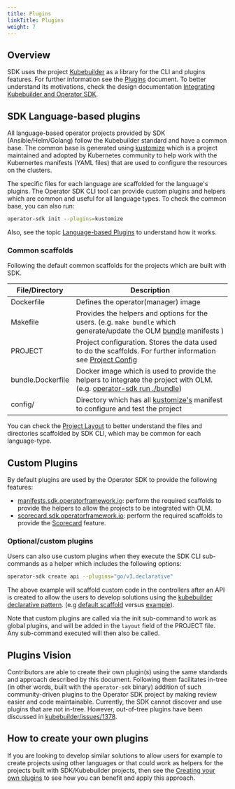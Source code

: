 ```yaml
---
title: Plugins
linkTitle: Plugins
weight: 7
---
```


## Overview

SDK uses the project [Kubebuilder][kubebuilder] as a library for the CLI and plugins features. For further information see the [Plugins][kb-plugins-doc] document. To better understand its motivations, check the design documentation [Integrating Kubebuilder and Operator SDK][kb-int-sdk].

## SDK Language-based plugins

All language-based operator projects provided by SDK (Ansible/Helm/Golang) follow the Kubebuilder standard and have a common base. The common base is generated using [kustomize][kustomize] which is a project maintained and adopted by Kubernetes community to help work with the Kubernertes manifests (YAML files) that are used to configure the resources on the clusters.

The specific files for each language are scaffolded for the language's plugins. The Operator SDK CLI tool can provide custom plugins and helpers which are common and useful for all language types. To check the common base, you can also run:

```sh
operator-sdk init --plugins=kustomize
```

Also, see the topic [Language-based Plugins][kb-language-plugins] to understand how it works.

### Common scaffolds 

Following the default common scaffolds for the projects which are built with SDK.

| File/Directory | Description | 
| ------ | ----- |
|  Dockerfile |  Defines the operator(manager) image |  
|  Makefile |  Provides the helpers and options for the users. (e.g. `make bundle` which generate/update the OLM [bundle][bundle] manifests ) |  
|  PROJECT |  Project configuration. Stores the data used to do the scaffolds. For further information see [Project Config][kb-project] | 
|  bundle.Dockerfile | Docker image which is used to provide the helpers to integrate the project with OLM. (e.g. [operator-sdk run ./bundle][sdk-cli-run-bundle]) | 
|  config/ |  Directory which has all [kustomize's][kustomize] manifest to configure and test the project | 

You can check the [Project Layout][project-layout] to better understand the files and directories scaffolded by SDK CLI, which may be common for each language-type.

## Custom Plugins

By default plugins are used by the Operator SDK to provide the following features:

- [manifests.sdk.operatorframework.io][plugin-manifest]: perform the required scaffolds to provide the helpers to allow the projects to be integrated with OLM. 
- [scorecard.sdk.operatorframework.io][plugin-scorecard]: perform the required scaffolds to provide the [Scorecard][scorecard] feature.

### Optional/custom plugins

Users can also use custom plugins when they execute the SDK CLI sub-commands as a helper which includes the following options:

```sh
operator-sdk create api --plugins="go/v3,declarative"
```

The above example will scaffold custom code in the controllers after an API is created to allow the users to develop solutions using the [kubebuilder declarative pattern][kubebuilder-declarative-pattern]. (e.g [default scaffold][default-scaffold] versus [example][kubebuilder-declarative-pattern-example]).

Note that custom plugins are called via the init sub-command to work as global plugins, and will be added in the `layout` field of the PROJECT file. Any sub-command executed will then also be called.

## Plugins Vision

Contributors are able to create their own plugin(s) using the same standards and approach described by this document. Following them facilitates in-tree (in other words, built with the `operator-sdk` binary) addition of such community-driven plugins to the Operator SDK project by making review easier and code maintainable. Currently, the SDK cannot discover and use plugins that are not in-tree. However, out-of-tree plugins have been discussed in [kubebuilder/issues/1378][kb-issue].

## How to create your own plugins

If you are looking to develop similar solutions to allow users for example to create projects using other languages or that could work as helpers for the projects built with SDK/Kubebuilder projects, then see the [Creating your own plugins][create-your-own-plugins] to see how you can benefit and apply this approach.

[kb-plugins-doc]: https://master.book.kubebuilder.io/plugins/plugins.html
[kb-int-sdk]: https://github.com/kubernetes-sigs/kubebuilder/blob/master/designs/integrating-kubebuilder-and-osdk.md
[kb-language-plugins]:https://master.book.kubebuilder.io/plugins/creating-plugins.html#language-based-plugins
[kustomize]: https://github.com/kubernetes-sigs/kustomize
[bundle]: https://github.com/operator-framework/operator-registry/blob/v1.16.1/docs/design/operator-bundle.md#operator-bundle
[kb-project]: https://master.book.kubebuilder.io/reference/project-config.html
[sdk-cli-run-bundle]: /docs/cli/operator-sdk_run
[project-layout]: /docs/overview/project-layout
[plugin-manifest]: https://github.com/operator-framework/operator-sdk/tree/master/internal/plugins/manifests/v2
[plugin-scorecard]: https://github.com/operator-framework/operator-sdk/tree/master/internal/plugins/scorecard/v2
[kubebuilder-declarative-pattern]: https://github.com/kubernetes-sigs/kubebuilder-declarative-pattern
[kubebuilder-declarative-pattern-example]: https://github.com/kubernetes-sigs/kubebuilder/blob/master/testdata/project-v3/controllers/firstmate_controller.go
[default-scaffold]: https://github.com/kubernetes-sigs/kubebuilder/blob/master/testdata/project-v3/controllers/admiral_controller.go
[kb-issue]: https://github.com/kubernetes-sigs/kubebuilder/issues/1378
[create-your-own-plugins]: https://master.book.kubebuilder.io/plugins/creating-plugins.html
[scorecard]: /docs/testing-operators/scorecard/
[kubebuilder]: https://github.com/kubernetes-sigs/kubebuilder 
